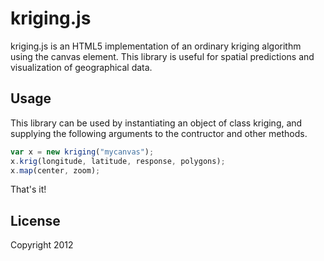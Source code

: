 kriging.js
==========

kriging.js is an HTML5 implementation of an ordinary kriging algorithm using the canvas element. This library is useful for spatial predictions and visualization of geographical data.

Usage
-----

This library can be used by instantiating an object of class kriging, and supplying the following arguments to the contructor and other methods.

``` js
var x = new kriging("mycanvas");
x.krig(longitude, latitude, response, polygons);
x.map(center, zoom);
```

That's it!

License
-------

Copyright 2012

